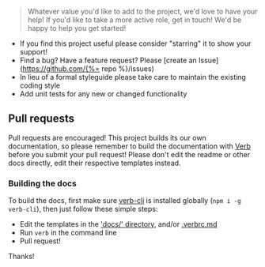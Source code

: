 
> Whatever value you'd like to add to the project, we'd love to have your help! If you'd like to take a more active role, get in touch! We'd be happy to help you get started!

* If you find this project useful please consider "starring" it to show your support!
* Find a bug? Have a feature request? Please [create an Issue](https://github.com/{%= repo %}/issues)
* In lieu of a formal styleguide please take care to maintain the existing coding style
* Add unit tests for any new or changed functionality


## Pull requests

Pull requests are encouraged! This project builds its our own documentation, so please remember to build the documentation with [Verb](https://github.com/assemble/verb) before you submit your pull request! Please don't edit the readme or other docs directly, edit their respective templates instead.

### Building the docs

To build the docs, first make sure [verb-cli](https://github.com/assemble/verb-cli) is installed globally (`npm i -g verb-cli`), then just follow these simple steps:

* Edit the templates in the ['docs/' directory](./docs), and/or [.verbrc.md](./.verbrc.md)
* Run `verb` in the command line
* Pull request!

Thanks!